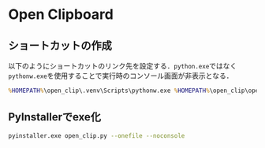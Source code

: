 # Open Clipboard
## ショートカットの作成
以下のようにショートカットのリンク先を設定する．`python.exe`ではなく`pythonw.exe`を使用することで実行時のコンソール画面が非表示となる．
```bat
%HOMEPATH%\open_clip\.venv\Scripts\pythonw.exe %HOMEPATH%\open_clip\open_clip.py
```
## PyInstallerでexe化
```sh
pyinstaller.exe open_clip.py --onefile --noconsole
```
